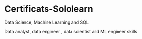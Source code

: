 # Certificats-Sololearn
Data Science, Machine Learning and SQL

Data analyst, data engineer , data scientist and ML engineer skills

